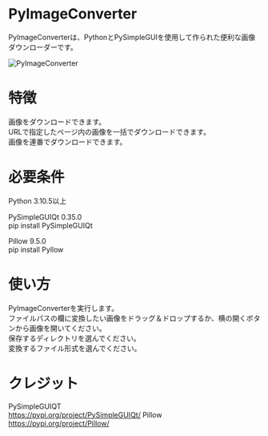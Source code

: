 # PyImageConverter

PyImageConverterは、PythonとPySimpleGUIを使用して作られた便利な画像ダウンローダーです。    


![PyImageConverter](https://user-images.githubusercontent.com/124559210/236595026-78b17fe0-7bb4-43dc-beaa-8119f98a55ff.jpg)

# 特徴
画像をダウンロードできます。    
URLで指定したページ内の画像を一括でダウンロードできます。  
画像を連番でダウンロードできます。  

# 必要条件
Python 3.10.5以上

PySimpleGUIQt 0.35.0  
pip install PySimpleGUIQt  

Pillow 9.5.0  
pip install Pyllow



# 使い方
PyImageConverterを実行します。  
ファイルパスの欄に変換したい画像をドラッグ＆ドロップするか、横の開くボタンから画像を開いてください。  
保存するディレクトリを選んでください。  
変換するファイル形式を選んでください。

# クレジット
PySimpleGUIQT  
https://pypi.org/project/PySimpleGUIQt/
Pillow
https://pypi.org/project/Pillow/  